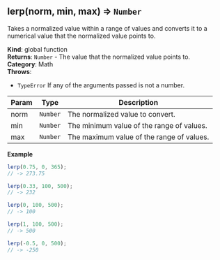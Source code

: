 <a name="lerp"></a>

## lerp(norm, min, max) ⇒ <code>Number</code>
Takes a normalized value within a range of values and converts
it to a numerical value that the normalized value points to.

**Kind**: global function  
**Returns**: <code>Number</code> - The value that the normalized value points to.  
**Category**: Math  
**Throws**:

- <code>TypeError</code> If any of the arguments passed is not a number.


| Param | Type | Description |
| --- | --- | --- |
| norm | <code>Number</code> | The normalized value to convert. |
| min | <code>Number</code> | The minimum value of the range of values. |
| max | <code>Number</code> | The maximum value of the range of values. |

**Example**  
```js
lerp(0.75, 0, 365);
// -> 273.75

lerp(0.33, 100, 500);
// -> 232

lerp(0, 100, 500);
// -> 100

lerp(1, 100, 500);
// -> 500

lerp(-0.5, 0, 500);
// -> -250
```
